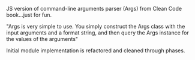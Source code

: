 JS version of command-line arguments parser (Args) from Clean Code book...just for fun.

"Args is very simple to use. You simply construct the Args class with the input arguments and a format string, and then query the Args instance for the values of the arguments"

Initial module implementation is refactored and cleaned through phases.